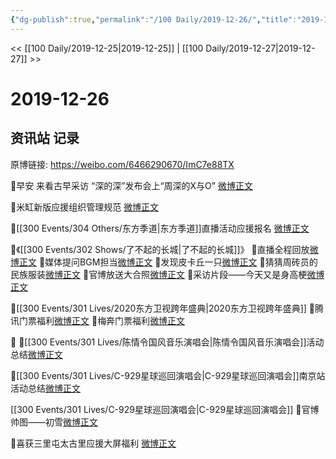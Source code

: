 ```yaml
---
{"dg-publish":true,"permalink":"/100 Daily/2019-12-26/","title":"2019-12-26","created":"2023-04-01T20:59:37.421+08:00","updated":"2023-04-01T21:02:17.201+08:00"}
---
```



<< [[100 Daily/2019-12-25\|2019-12-25]] | [[100 Daily/2019-12-27\|2019-12-27]] >>

# 2019-12-26

## 资讯站 记录

原博链接: https://weibo.com/6466290670/ImC7e88TX

🧣早安 来看古早采访
“深的深”发布会上“周深的X与O”
[微博正文](https://m.weibo.cn/6466290670/4453670588129209)

🧣米缸新版应援组织管理规范
[微博正文](https://m.weibo.cn/6466290670/4453879405812695)

🧣[[300 Events/304 Others/东方季道\|东方季道]]直播活动应援报名
[微博正文](https://m.weibo.cn/6466290670/4453881167321801)

🧣《[[300 Events/302 Shows/了不起的长城\|了不起的长城]]》
🍵直播全程回放[微博正文](https://m.weibo.cn/6466290670/4453539705154501)
🍵媒体提问BGM担当[微博正文](https://m.weibo.cn/6466290670/4453554045824966)
🍵发现皮卡丘一只[微博正文](https://m.weibo.cn/6466290670/4453559552933688)
🍵猜猜周砖员的民族服装[微博正文](https://m.weibo.cn/6466290670/4453724476879621)
🍵官博放送大合照[微博正文](https://m.weibo.cn/6466290670/4453725181253313)
🍵采访片段——今天又是身高梗[微博正文](https://m.weibo.cn/6466290670/4453802842977274)

🧣[[300 Events/301 Lives/2020东方卫视跨年盛典\|2020东方卫视跨年盛典]]
🍵腾讯门票福利[微博正文](https://m.weibo.cn/6466290670/4453811852272998)
🍵梅奔门票福利[微博正文](https://m.weibo.cn/6466290670/4453878491585622)

🧣
🍵[[300 Events/301 Lives/陈情令国风音乐演唱会\|陈情令国风音乐演唱会]]活动总结[微博正文](https://m.weibo.cn/6466290670/4453698564320580)

🍵[[300 Events/301 Lives/C-929星球巡回演唱会\|C-929星球巡回演唱会]]南京站活动总结[微博正文](https://m.weibo.cn/6466290670/4453685796679779)

[[300 Events/301 Lives/C-929星球巡回演唱会\|C-929星球巡回演唱会]]
🧣官博帅图——初雪[微博正文](https://m.weibo.cn/3467997832/4453772820528487)

🧣喜获三里屯太古里应援大屏福利
[微博正文](https://m.weibo.cn/6466290670/4453828919439541)
